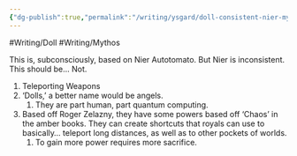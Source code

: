 ```yaml
---
{"dg-publish":true,"permalink":"/writing/ysgard/doll-consistent-nier-mythos/"}
---
```


#Writing/Doll #Writing/Mythos 

This is, subconsciously, based on Nier Autotomato. But Nier is inconsistent. This should be... Not. 

1. Teleporting Weapons
2. ‘Dolls,’ a better name would be angels. 
	1. They are part human, part quantum computing.
3. Based off Roger Zelazny, they have some powers based off ‘Chaos’ in the amber books. They can create shortcuts that royals can use to basically… teleport long distances, as well as to other pockets of worlds.
	1. To gain more power requires more sacrifice. 
